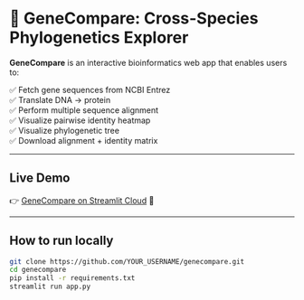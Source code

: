 # 🧬 GeneCompare: Cross-Species Phylogenetics Explorer

**GeneCompare** is an interactive bioinformatics web app that enables users to:

✅ Fetch gene sequences from NCBI Entrez  
✅ Translate DNA → protein  
✅ Perform multiple sequence alignment  
✅ Visualize pairwise identity heatmap  
✅ Visualize phylogenetic tree  
✅ Download alignment + identity matrix  

---

## Live Demo

👉 [GeneCompare on Streamlit Cloud](https://genecompare.streamlit.app/) 🚀

---

## How to run locally

```bash
git clone https://github.com/YOUR_USERNAME/genecompare.git
cd genecompare
pip install -r requirements.txt
streamlit run app.py
